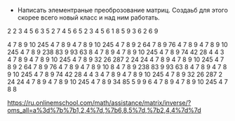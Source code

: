 - Написать элементраные преоброзование матриц. Создаьб для этого скорее всего новый класс и над ним работать. 

2 2 3 4 5 6 3
5 2 7 4 5 6 5
2 3 4 5 6 1 8
5 9 3 6 2 6 9


4 7 8 9 10 245 4 7 8 9 4 7 8 9 10 245 4 7 8 9
2 64 7 8 9 76 4 7 8 9 4 7 8 9 10 245 4 7 8 9
238 83 9 93 63 8 4 7 8 9 4 7 8 9 10 245 4 7 8 9
74 42 28 4 4 3 4 7 8 9 4 7 8 9 10 245 4 7 8 9
32 26 287 2 24 24 4 7 8 9 4 7 8 9 10 245 4 7 8 9
2 64 7 8 9 76 4 7 8 9 4 7 8 9 10 8 4 7 8 9
238 83 9 93 63 8 4 7 8 9 4 7 8 9 10 245 4 7 8 9
74 42 28 4 4 3 4 7 8 9 4 7 8 9 10 245 4 7 8 9
32 26 287 2 24 24 4 7 8 9 4 7 8 9 10 245 4 7 8 9
34 85 5 9 9 6 4 7 8 9 4 7 8 9 10 245 4 7 8 8


https://ru.onlinemschool.com/math/assistance/matrix/inverse/?oms_all=a%3d%7b%7b1,2,4%7d,%7b6,8,5%7d,%7b2,4,4%7d%7d